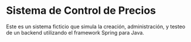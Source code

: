 # Sistema de Control de Precios
Este es un sistema ficticio que simula la creación, administración, y testeo de un backend utilizando el framework Spring para Java.
